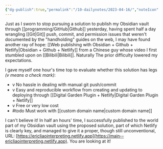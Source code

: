 ```yaml
---
{"dg-publish":true,"permalink":"/10-dailynotes/2023-04-16/","noteIcon":"2","created":"","updated":""}
---
```


Just as I sworn to stop pursuing a solution to publish my Obsidian vault through [[programming/GitHub\|Github]] yesterday, having spent half a day wrangling [[Git\|Git]] push, commit, and permission issues that weren't documented by the "handholding" guides on the web, I may have found another ray of hope: [[Web publishing with Obsidian + Github + Netlify\|Obsidian + Github + Netlify]] from a Chinese guy whose video I first stumbled upon on [[Bilibili\|Bilibili]]. Naturally The prior difficulty lowered my expectations.

I gave myself one hour's time top to evaluate whether this solution has legs *(v means a check mark)*:
- v No hassle in dealing with manual git push/commit
- v Easy and reproducible workflow from creating and updating to deploying through [[Digital Garden Plugin + Netlify\|Digital Garden Plugin + Netlify]]
- v Free or very low cost
- #todo Must work with [[custom domain name\|custom domain name]]

I can't believe it! In half an hours' time, I successfully published to the world part of my Obsidian vault using the proposed solution, part of which Netlify is clearly key, and managed to give it a proper, though still unconventional, URL: [https://ericliaointerpreting.netlify.app](https://main--ericliaointerpreting.netlify.app). You are looking at it!